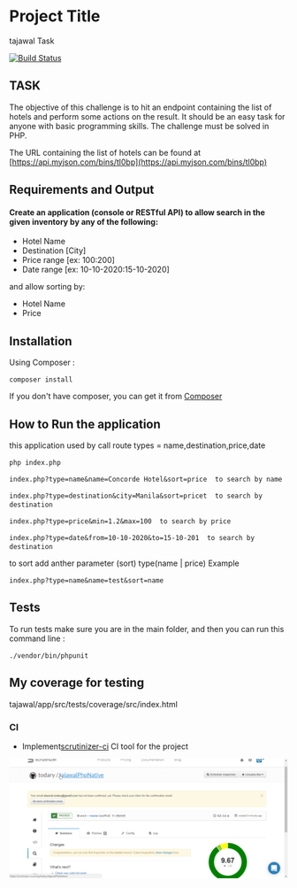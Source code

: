 # Project Title
tajawal Task

[![Build Status](https://travis-ci.org/travis-ci-examples/php.svg?branch=master)](https://travis-ci.org/travis-ci-examples/php)

## TASK
The objective of this challenge is to hit an endpoint containing the list of hotels and perform some actions on the result. It should be an easy task for anyone with basic programming skills. The challenge must be solved in PHP.

The URL containing the list of hotels can be found at [https://api.myjson.com/bins/tl0bp](https://api.myjson.com/bins/tl0bp)

## Requirements and Output

#### Create an application (console or RESTful API) to **allow search** in the given inventory by any of the following:

- Hotel Name
- Destination [City]
- Price range [ex: $100:$200]
- Date range [ex: 10-10-2020:15-10-2020]

and allow sorting by:

- Hotel Name
- Price



## Installation
Using Composer :

```
composer install
```

If you don't have composer, you can get it from [Composer](https://getcomposer.org/)


## How to  Run the application
this application used by call route 
types = name,destination,price,date
```
php index.php
```

```
index.php?type=name&name=Concorde Hotel&sort=price  to search by name
```

```
index.php?type=destination&city=Manila&sort=pricet  to search by destination
```


```
index.php?type=price&min=1.2&max=100  to search by price
```


```
index.php?type=date&from=10-10-2020&to=15-10-201  to search by destination
```

to sort add anther parameter (sort) type(name | price)
Example

```
index.php?type=name&name=test&sort=name  
```



## Tests
To run tests make sure you are in the main folder, and then you can run this command line :

```
./vendor/bin/phpunit

```

## My coverage for  testing
tajawal/app/src/tests/coverage/src/index.html



### CI

- Implement[scrutinizer-ci](https://scrutinizer-ci.com)  CI tool for the project

![ScreenShot](scrutinizer-ci-(Native).png)

